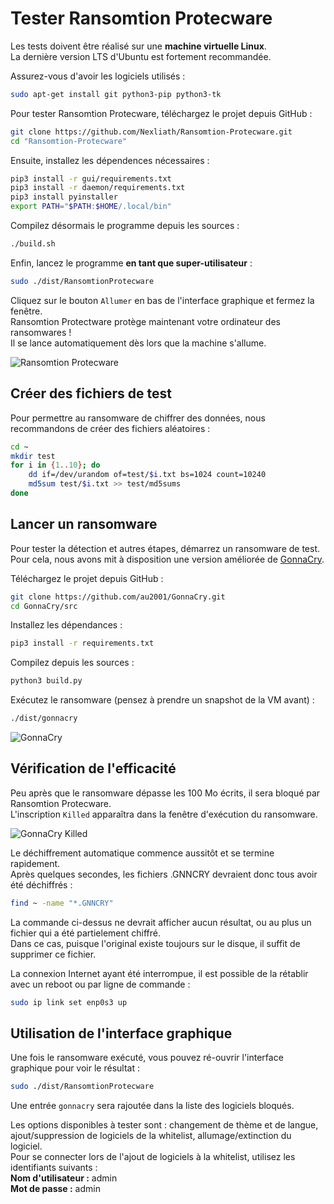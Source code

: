# Tester Ransomtion Protecware

Les tests doivent être réalisé sur une **machine virtuelle Linux**.\
La dernière version LTS d'Ubuntu est fortement recommandée.

Assurez-vous d'avoir les logiciels utilisés :
```bash
sudo apt-get install git python3-pip python3-tk
```

Pour tester Ransomtion Protecware, téléchargez le projet depuis GitHub :
```bash
git clone https://github.com/Nexliath/Ransomtion-Protecware.git
cd "Ransomtion-Protecware"
```

Ensuite, installez les dépendences nécessaires :
```bash
pip3 install -r gui/requirements.txt
pip3 install -r daemon/requirements.txt
pip3 install pyinstaller
export PATH="$PATH:$HOME/.local/bin"
```

Compilez désormais le programme depuis les sources :
```bash
./build.sh
```

Enfin, lancez le programme **en tant que super-utilisateur** :
```bash
sudo ./dist/RansomtionProtecware
```
Cliquez sur le bouton `Allumer` en bas de l'interface graphique et fermez la fenêtre.\
Ransomtion Protectware protège maintenant votre ordinateur des ransomwares !\
Il se lance automatiquement dès lors que la machine s'allume.

![Ransomtion Protecware](https://user-images.githubusercontent.com/6292584/124626195-be9ae580-de7e-11eb-8319-9d07a3ee80d4.png)

## Créer des fichiers de test

Pour permettre au ransomware de chiffrer des données, nous recommandons de créer des fichiers aléatoires :
```bash
cd ~
mkdir test
for i in {1..10}; do
	dd if=/dev/urandom of=test/$i.txt bs=1024 count=10240
	md5sum test/$i.txt >> test/md5sums
done
```

## Lancer un ransomware

Pour tester la détection et autres étapes, démarrez un ransomware de test.\
Pour cela, nous avons mit à disposition une version améliorée de [GonnaCry](https://github.com/au2001/GonnaCry).

Téléchargez le projet depuis GitHub :
```bash
git clone https://github.com/au2001/GonnaCry.git
cd GonnaCry/src
```

Installez les dépendances :
```bash
pip3 install -r requirements.txt
```

Compilez depuis les sources :
```bash
python3 build.py
```

Exécutez le ransomware (pensez à prendre un snapshot de la VM avant) :
```bash
./dist/gonnacry
```

![GonnaCry](https://user-images.githubusercontent.com/6292584/124626504-06217180-de7f-11eb-8c65-9dd33341b021.png)

## Vérification de l'efficacité

Peu après que le ransomware dépasse les 100 Mo écrits, il sera bloqué par Ransomtion Protecware.\
L'inscription `Killed` apparaîtra dans la fenêtre d'exécution du ransomware.

![GonnaCry Killed](https://user-images.githubusercontent.com/6292584/124632532-ba71c680-de84-11eb-83ff-a748a9d279ee.png)

Le déchiffrement automatique commence aussitôt et se termine rapidement.\
Après quelques secondes, les fichiers .GNNCRY devraient donc tous avoir été déchiffrés :
```bash
find ~ -name "*.GNNCRY"
```
La commande ci-dessus ne devrait afficher aucun résultat, ou au plus un fichier qui a été partielement chiffré.\
Dans ce cas, puisque l'original existe toujours sur le disque, il suffit de supprimer ce fichier.

La connexion Internet ayant été interrompue, il est possible de la rétablir avec un reboot ou par ligne de commande :
```bash
sudo ip link set enp0s3 up
```

## Utilisation de l'interface graphique

Une fois le ransomware exécuté, vous pouvez ré-ouvrir l'interface graphique pour voir le résultat :
```bash
sudo ./dist/RansomtionProtecware
```

Une entrée `gonnacry` sera rajoutée dans la liste des logiciels bloqués.

Les options disponibles à tester sont : changement de thème et de langue, ajout/suppression de logiciels de la whitelist, allumage/extinction du logiciel.\
Pour se connecter lors de l'ajout de logiciels à la whitelist, utilisez les identifiants suivants :\
**Nom d'utilisateur :** admin\
**Mot de passe :** admin
